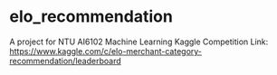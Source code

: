 # elo_recommendation
A project for NTU AI6102 Machine Learning
Kaggle Competition Link: https://www.kaggle.com/c/elo-merchant-category-recommendation/leaderboard 
